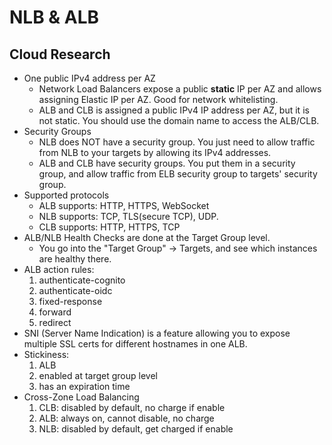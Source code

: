 # NLB & ALB

## Cloud Research
- One public IPv4 address per AZ
    - Network Load Balancers expose a public **static** IP per AZ and allows assigning Elastic IP per AZ. Good for network whitelisting.
    - ALB and CLB is assigned a public IPv4 IP address per AZ, but it is not static. You should use the domain name to access the ALB/CLB.
- Security Groups 
    - NLB does NOT have a security group. You just need to allow traffic from NLB to your targets by allowing its IPv4 addresses.
    - ALB and CLB have security groups. You put them in a security group, and allow traffic from ELB security group to targets' security group.
- Supported protocols
    - ALB supports: HTTP, HTTPS, WebSocket
    - NLB supports: TCP, TLS(secure TCP), UDP.
    - CLB supports: HTTP, HTTPS, TCP
- ALB/NLB Health Checks are done at the Target Group level.
    - You go into the "Target Group" -> Targets, and see which instances are healthy there.
- ALB action rules:
    1. authenticate-cognito
    2. authenticate-oidc
    3. fixed-response
    4. forward
    5. redirect
- SNI (Server Name Indication) is a feature allowing you to expose multiple SSL certs for different hostnames in one ALB.
- Stickiness:
    1. ALB 
    2. enabled at target group level
    3. has an expiration time
- Cross-Zone Load Balancing
    1. CLB: disabled by default, no charge if enable
    2. ALB: always on, cannot disable, no charge
    3. NLB: disabled by default, get charged if enable

    

